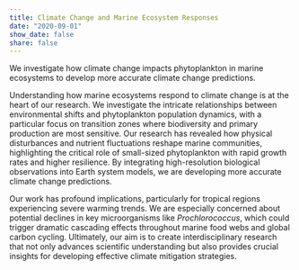 ```yaml
---
title: Climate Change and Marine Ecosystem Responses
date: "2020-09-01"
show_date: false
share: false
---
```

We investigate how climate change impacts phytoplankton in marine ecosystems to develop more accurate climate change predictions.

<!--more-->

Understanding how marine ecosystems respond to climate change is at the heart of our research. We investigate the intricate relationships between environmental shifts and phytoplankton population dynamics, with a particular focus on transition zones where biodiversity and primary production are most sensitive. Our research has revealed how physical disturbances and nutrient fluctuations reshape marine communities, highlighting the critical role of small-sized phytoplankton with rapid growth rates and higher resilience. By integrating high-resolution biological observations into Earth system models, we are developing more accurate climate change predictions. 

Our work has profound implications, particularly for tropical regions experiencing severe warming trends. We are especially concerned about potential declines in key microorganisms like *Prochlorococcus*, which could trigger dramatic cascading effects throughout marine food webs and global carbon cycling. Ultimately, our aim is to create interdisciplinary research that not only advances scientific understanding but also provides crucial insights for developing effective climate mitigation strategies.